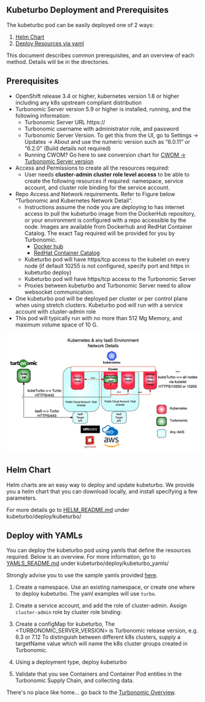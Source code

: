 ## Kubeturbo Deployment and Prerequisites #

The kubeturbo pod can be easily deployed one of 2 ways:
1. [Helm Chart](#helm-chart)
2. [Deploy Resources via yaml](#deploy-with-yamls)

This document describes common prerequisites, and an overview of each method.  Details will be in the directories. 

## Prerequisites

* OpenShift release 3.4 or higher, kubernetes version 1.8 or higher including any k8s upstream compliant distribution
* Turbonomic Server version 5.9 or higher is installed, running, and the following information:
    * Turbonomic Server URL https://<TurboIPaddressOrFQDN>
    * Turbonomic username with administrator role, and password
    * Turbonomic Server Version.  To get this from the UI, go to Settings -> Updates -> About and use the numeric version such as “6.0.11” or “6.2.0” (Build details not required)
    * Running CWOM? Go here to see conversion chart for [CWOM -> Turbonomic Server version](https://github.com/turbonomic/kubeturbo/tree/master/deploy/CWOM_versions.md) 
* Access and Permissions to create all the resources required:
    * User needs **cluster-admin cluster role level access** to be able to create the following resources if required: namespace, service account, and cluster role binding for the service account.
* Repo Access and Network requirements.  Refer to Figure below “Turbonomic and Kubernetes Network Detail”.
    * Instructions assume the node you are deploying to has internet access to pull the kubeturbo image from the DockerHub repository, or your environment is configured with a repo accessible by the node.  Images are available from Dockerhub and RedHat Container Catalog. The exact Tag required will be provided for you by Turbonomic.
        * [Docker hub](https://hub.docker.com/r/vmturbo/kubeturbo/)
        * [RedHat Container Catalog](https://access.redhat.com/containers/#/product/aa909a40e026139e) 
    * Kubeturbo pod will have https/tcp access to the kubelet on every node (if default 10255 is not configured, specify port and https in kubeturbo deploy)
    * Kubeturbo pod will have https/tcp access to the Turbonomic Server
    * Proxies between kubeturbo and Turbonomic Server need to allow websocket communication.
* One kubeturbo pod will be deployed per cluster or per control plane when using stretch clusters. Kubeturbo pod will run with a service account with cluster-admin role
* This pod will typically run with no more than 512 Mg Memory, and maximum volume space of 10 G.

![turboNetwork_anyIAASanyK8S.png](https://github.com/evat-pm/images/blob/master/turboNetwork_anyIAASanyK8S.png)

## Helm Chart

Helm charts are an easy way to deploy and update kubeturbo.  We provide you a helm chart that you can download locally, and install specifying a few parameters.

For more details go to [HELM_README.md](https://github.com/turbonomic/kubeturbo/tree/master/deploy/kubeturbo/HELM_README.md) under kubeturbo/deploy/kubeturbo/


## Deploy with YAMLs

You can deploy the kubeturbo pod using yamls that define the resources required.  Below is an overview.  For more information, go to [YAMLS_README.md](https://github.com/turbonomic/kubeturbo/tree/master/deploy/kubeturbo_yamls/YAMLS_README.md) under kubeturbo/deploy/kubeturbo_yamls/

Strongly advise you to use the sample yamls provided [here](https://github.com/turbonomic/kubeturbo/tree/master/deploy/kubeturbo_yamls).

1. Create a namespace.  Use an existing namespace, or create one where to deploy kubeturbo. The yaml examples will use `turbo`.

2. Create a service account, and add the role of cluster-admin. Assign `cluster-admin` role by cluster role binding:

3. Create a configMap for kubeturbo, The <TURBONOMIC_SERVER_VERSION> is Turbonomic release version, e.g. 6.3 or 7.12  To distinguish between different k8s clusters, supply a targetName value which will name the k8s cluster groups created in Turbonomic.

4. Using a deployment type, deploy kubeturbo

5. Validate that you see Containers and Container Pod entities in the Turbonomic Supply Chain, and collecting data.

There's no place like home... go back to the [Turbonomic Overview](https://github.com/turbonomic/kubeturbo/tree/master/README.md).